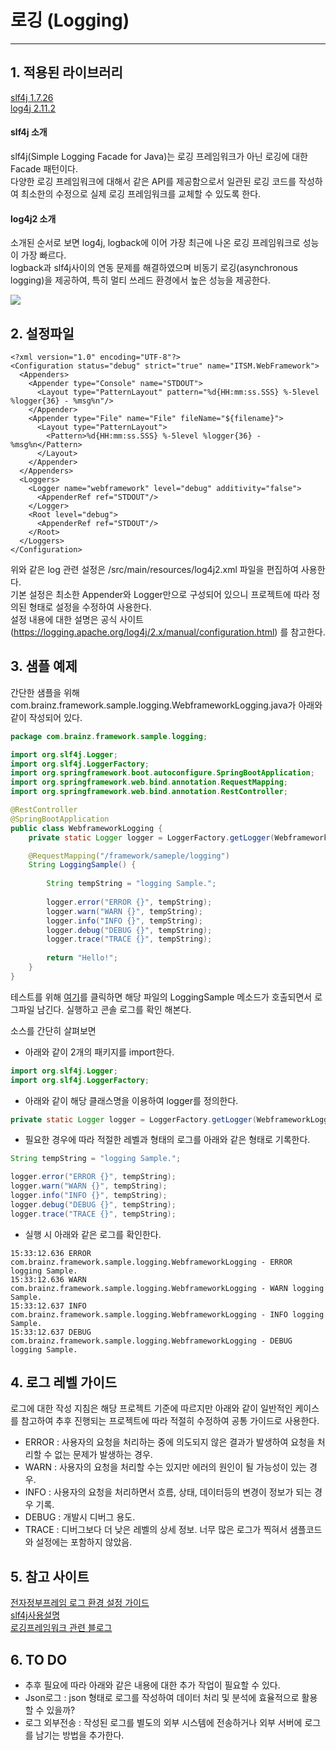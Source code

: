 # 로깅 (Logging)
---

## 1. 적용된 라이브러리

[slf4j 1.7.26](https://www.slf4j.org)  
[log4j 2.11.2](https://logging.apache.org/log4j/2.x)

#### slf4j 소개

slf4j(Simple Logging Facade for Java)는 로깅 프레임워크가 아닌 로깅에 대한 Facade 패턴이다.  
다양한 로깅 프레임워크에 대해서 같은 API를 제공함으로서 일관된 로깅 코드를 작성하여 최소한의 수정으로 실제 로깅 프레임워크를 교체할 수 있도록 한다.

#### log4j2 소개
소개된 순서로 보면 log4j, logback에 이어 가장 최근에 나온 로깅 프레임워크로 성능이 가장 빠르다.  
logback과 slf4j사이의 연동 문제를 해결하였으며 비동기 로깅(asynchronous logging)을 제공하여, 특히 멀티 쓰레드 환경에서 높은 성능을 제공한다.

<img src ="./media/async-throughput-comparison.png" />

## 2. 설정파일

```
<?xml version="1.0" encoding="UTF-8"?>
<Configuration status="debug" strict="true" name="ITSM.WebFramework">
  <Appenders>
    <Appender type="Console" name="STDOUT">
      <Layout type="PatternLayout" pattern="%d{HH:mm:ss.SSS} %-5level %logger{36} - %msg%n"/>
    </Appender>
    <Appender type="File" name="File" fileName="${filename}">
      <Layout type="PatternLayout">
        <Pattern>%d{HH:mm:ss.SSS} %-5level %logger{36} - %msg%n</Pattern>
      </Layout>
    </Appender>
  </Appenders>
  <Loggers>
    <Logger name="webframework" level="debug" additivity="false">
      <AppenderRef ref="STDOUT"/>
    </Logger>
    <Root level="debug">
      <AppenderRef ref="STDOUT"/>
    </Root>
  </Loggers>
</Configuration>
```
위와 같은 log 관련 설정은 /src/main/resources/log4j2.xml 파일을 편집하여 사용한다.  
기본 설정은 최소한 Appender와 Logger만으로 구성되어 있으니 프로젝트에 따라 정의된 형태로 설정을 수정하여 사용한다.  
설정 내용에 대한 설명은 공식 사이트(https://logging.apache.org/log4j/2.x/manual/configuration.html) 를 참고한다.
        
## 3. 샘플 예제

간단한 샘플을 위해 com.brainz.framework.sample.logging.WebframeworkLogging.java가 아래와 같이 작성되어 있다.

```java
package com.brainz.framework.sample.logging;

import org.slf4j.Logger;
import org.slf4j.LoggerFactory;
import org.springframework.boot.autoconfigure.SpringBootApplication;
import org.springframework.web.bind.annotation.RequestMapping;
import org.springframework.web.bind.annotation.RestController;

@RestController
@SpringBootApplication
public class WebframeworkLogging {
    private static Logger logger = LoggerFactory.getLogger(WebframeworkLogging.class);

    @RequestMapping("/framework/sameple/logging")
    String LoggingSample() {
        
        String tempString = "logging Sample.";
        
        logger.error("ERROR {}", tempString);
        logger.warn("WARN {}", tempString);
        logger.info("INFO {}", tempString);
        logger.debug("DEBUG {}", tempString);
        logger.trace("TRACE {}", tempString);
        
        return "Hello!";
    }
}
```

테스트를 위해 <a href="../../../sample/logging" target="_blank">여기</a>를 클릭하면 해당 파일의 LoggingSample 메소드가 호출되면서 로그파일 남긴다. 실행하고 콘솔 로그를 확인 해본다.


소스를 간단히 살펴보면 

- 아래와 같이 2개의 패키지를 import한다. 

```java
import org.slf4j.Logger;
import org.slf4j.LoggerFactory;
```
- 아래와 같이 해당 클래스명을 이용하여 logger를 정의한다.

```java
private static Logger logger = LoggerFactory.getLogger(WebframeworkLogging.class);
```

- 필요한 경우에 따라 적절한 레벨과 형태의 로그를 아래와 같은 형태로 기록한다.

```java
String tempString = "logging Sample.";

logger.error("ERROR {}", tempString);
logger.warn("WARN {}", tempString);
logger.info("INFO {}", tempString);
logger.debug("DEBUG {}", tempString);
logger.trace("TRACE {}", tempString);
```

- 실행 시 아래와 같은 로그를 확인한다.

```console
15:33:12.636 ERROR com.brainz.framework.sample.logging.WebframeworkLogging - ERROR logging Sample.
15:33:12.636 WARN  com.brainz.framework.sample.logging.WebframeworkLogging - WARN logging Sample.
15:33:12.637 INFO  com.brainz.framework.sample.logging.WebframeworkLogging - INFO logging Sample.
15:33:12.637 DEBUG com.brainz.framework.sample.logging.WebframeworkLogging - DEBUG logging Sample.
```

## 4. 로그 레벨 가이드

로그에 대한 작성 지침은 해당 프로젝트 기준에 따르지만 아래와 같이 일반적인 케이스를 참고하여 추후 진행되는 프로젝트에 따라 적절히 수정하여 공통 가이드로 사용한다.  
 
- ERROR : 사용자의 요청을 처리하는 중에 의도되지 않은 결과가 발생하여 요청을 처리할 수 없는 문제가 발생하는 경우.
- WARN : 사용자의 요청을 처리할 수는 있지만 에러의 원인이 될 가능성이 있는 경우.
- INFO : 사용자의 요청을 처리하면서 흐름, 상태, 데이터등의 변경이 정보가 되는 경우 기록.
- DEBUG : 개발시 디버그 용도.
- TRACE : 디버그보다 더 낮은 레벨의 상세 정보. 너무 많은 로그가 찍혀서 샘플코드와 설정에는 포함하지 않았음.

## 5. 참고 사이트

[전자정부프레임 로그 환경 설정 가이드](http://www.egovframe.go.kr/wiki/doku.php?id=egovframework:rte3:fdl:%EC%84%A4%EC%A0%95_%ED%8C%8C%EC%9D%BC%EC%9D%84_%EC%82%AC%EC%9A%A9%ED%95%98%EB%8A%94_%EB%B0%A9%EB%B2%95)  
[slf4j사용설명](https://gmlwjd9405.github.io/2019/01/04/logging-with-slf4j.html)  
[로깅프레임워크 관련 블로그](https://bcho.tistory.com/1312)

## 6. TO DO

- 추후 필요에 따라 아래와 같은 내용에 대한 추가 작업이 필요할 수 있다.
- Json로그 : json 형태로 로그를 작성하여 데이터 처리 및 분석에 효율적으로 활용할 수 있을까?
- 로그 외부전송 : 작성된 로그를 별도의 외부 시스템에 전송하거나 외부 서버에 로그를 남기는 방법을 추가한다.